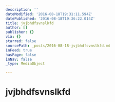 ```yaml
---
description: ''
dateModified: '2016-08-18T19:31:11.594Z'
datePublished: '2016-08-18T19:36:22.014Z'
title: jvjbhdfsvnslkfd
author: []
publisher: {}
via: {}
starred: false
sourcePath: _posts/2016-08-18-jvjbhdfsvnslkfd.md
inFeed: true
hasPage: false
inNav: false
_type: MediaObject

---
```

# jvjbhdfsvnslkfd